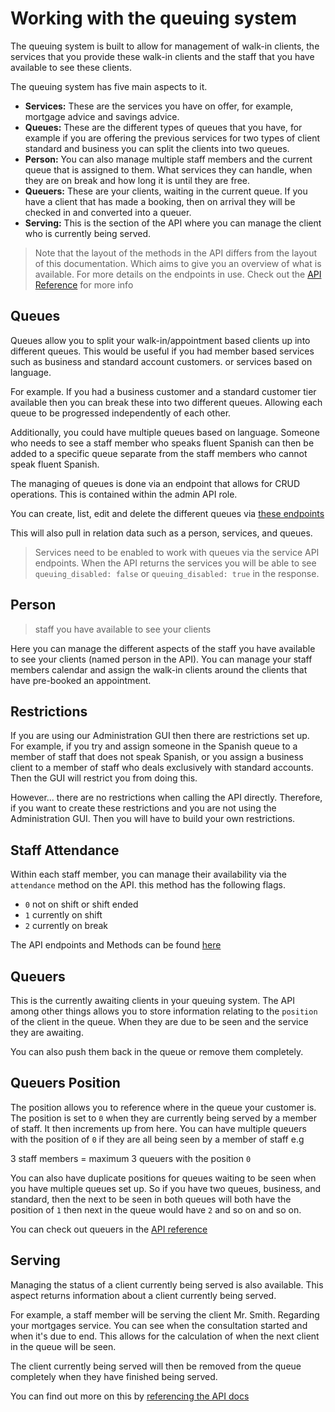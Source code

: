 # Working with the queuing system

The queuing system is built to allow for management of walk-in clients, the services that you provide these walk-in clients and the staff that you have available to see these clients.

The queuing system has five main aspects to it.

- **Services:** These are the services you have on offer, for example, mortgage advice and savings advice.
- **Queues:** These are the different types of queues that you have, for example if you are offering the previous services for two types of client standard and business you can split the clients into two queues.
- **Person:** You can also manage multiple staff members and the current queue that is assigned to them. What services they can handle, when they are on break and how long it is until they are free.
- **Queuers:** These are your clients, waiting in the current queue. If you have a client that has made a booking, then on arrival they will be checked in and converted into a queuer.
- **Serving:** This is the section of the API where you can manage the client who is currently being served.

> Note that the layout of the methods in the API differs from the layout of this documentation. Which aims to give you an overview of what is available. For more details on the endpoints in use. Check out the [API Reference](http://apidocs.bookingbug.com/#!/queue/put_admin_company_id_people_id_attendance) for more info

## Queues

Queues allow you to split your walk-in/appointment based clients up into different queues. This would be useful if you had member based services such as business and standard account customers. or services based on language.

For example. If you had a business customer and a standard customer tier available then you can break these into two different queues. Allowing each queue to be progressed independently of each other.

Additionally, you could have multiple queues based on language. Someone who needs to see a staff member who speaks fluent Spanish can then be added to a specific queue separate from the staff members who cannot speak fluent Spanish.

The managing of queues is done via an endpoint that allows for CRUD operations. This is contained within the admin API role.

You can create, list, edit and delete the different queues via [these endpoints](http://apidocs.bookingbug.com/#!/admin/get_admin_company_id_client_queues)

This will also pull in relation data such as a person, services, and queues.

> Services need to be enabled to work with queues via the service API endpoints. When the API returns the services you will be able to see `queuing_disabled: false` or `queuing_disabled: true` in the response.

## Person
> staff you have available to see your clients

Here you can manage the different aspects of the staff you have available to see your clients (named person in the API). You can manage your staff members calendar and assign the walk-in clients around the clients that have pre-booked an appointment.

## Restrictions
If you are using our Administration GUI then there are restrictions set up. For example, if you try and assign someone in the Spanish queue to a member of staff that does not speak Spanish, or you assign a business client to a member of staff who deals exclusively with standard accounts. Then the GUI will restrict you from doing this.

However... there are no restrictions when calling the API directly. Therefore, if you want to create these restrictions and you are not using the Administration GUI. Then you will have to build your own restrictions.

## Staff Attendance
Within each staff member, you can manage their availability via the `attendance` method on the API. this method has the following flags.

- `0` not on shift or shift ended
- `1` currently on shift
- `2` currently on break

The API endpoints and Methods can be found [here](http://apidocs.bookingbug.com/#!/person/post_admin_company_id_people)

## Queuers
This is the currently awaiting clients in your queuing system. The API among other things allows you to store information relating to the `position` of the client in the queue. When they are due to be seen and the service they are awaiting.

You can also push them back in the queue or remove them completely.

## Queuers Position
The position allows you to reference where in the queue your customer is. The position is set to `0` when they are currently being served by a member of staff. It then increments up from here. You can have multiple queuers with the position of `0` if they are all being seen by a member of staff e.g

3 staff members = maximum 3 queuers with the position `0`

You can also have duplicate positions for queues waiting to be seen when you have multiple queues set up. So if you have two queues, business, and standard, then the next to be seen in both queues will both have the position of `1` then next in the queue would have `2` and so on and so on.

You can check out queuers in the [API reference](http://apidocs.bookingbug.com/#!/queue/get_admin_company_id_queuers_id)

## Serving
Managing the status of a client currently being served is also available. This aspect returns information about a client currently being served.

For example, a staff member will be serving the client Mr. Smith. Regarding your mortgages service. You can see when the consultation started and when it's due to end. This allows for the calculation of when the next client in the queue will be seen.

The client currently being served will then be removed from the queue completely when they have finished being served.

You can find out more on this by [referencing the API docs](http://apidocs.bookingbug.com/#!/queue/post_admin_company_id_queuers_start_serving)
